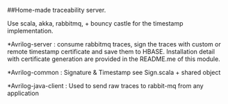##Home-made traceability server.

Use scala, akka, rabbitmq,  + bouncy castle for the timestamp implementation.


*Avrilog-server : consume rabbitmq traces, sign the traces with custom or remote timestamp certificate and save them to HBASE. 
Installation detail with certificate generation are provided in the README.me of this module.

*Avrilog-common : Signature & Timestamp see Sign.scala  + shared object

*Avrilog-java-client : Used to send raw traces to rabbit-mq from any application

